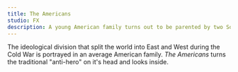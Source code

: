 ```yaml
---
title: The Americans
studio: FX
description: A young American family turns out to be parented by two Soviet spies, without their neighbors, or their children, knowing.
---
```

The ideological division that split the world into East and West during the Cold War is portrayed in an average American family. _The Americans_ turns the traditional "anti-hero" on it's head and looks inside.

